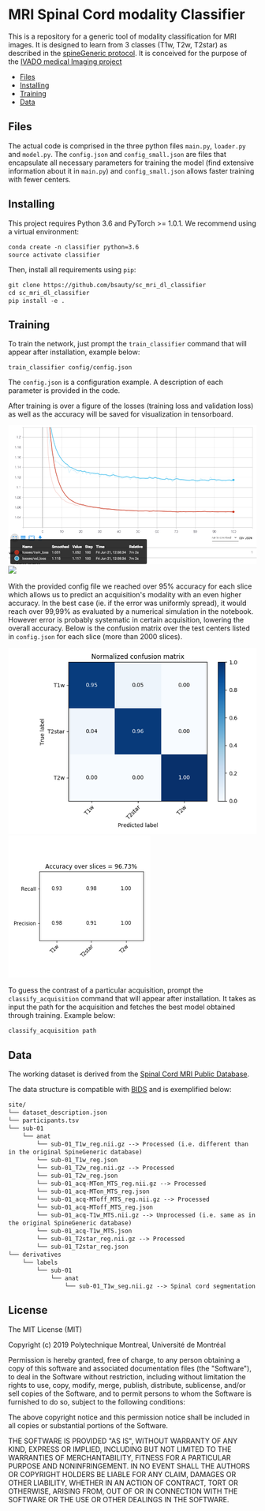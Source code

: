 # MRI Spinal Cord modality Classifier

This is a repository for a generic tool of modality classification for MRI images. It is designed to learn from 3 classes (T1w, T2w, T2star) as described in the [spineGeneric protocol](https://github.com/sct-pipeline/spine-generic).
It is conceived for the purpose of the [IVADO medical Imaging project](https://osf.io/jyp2z/)

- [Files](#files)
- [Installing](#installing)
- [Training](#training)
- [Data](#data)


## Files

The actual code is comprised in the three python files `main.py`, `loader.py` and `model.py`.
The `config.json` and `config_small.json` are files that encapsulate all necessary parameters for training the model (find extensive information about it in `main.py`) and `config_small.json` allows faster training with fewer centers.

## Installing

This project requires Python 3.6 and PyTorch >= 1.0.1. We recommend using a virtual environment:

~~~
conda create -n classifier python=3.6
source activate classifier
~~~

Then, install all requirements using `pip`:

```
git clone https://github.com/bsauty/sc_mri_dl_classifier
cd sc_mri_dl_classifier
pip install -e .
```


## Training

To train the network, just prompt the `train_classifier` command that will appear after installation, example below:

```
train_classifier config/config.json
```

The `config.json` is a configuration example. A description of each parameter is provided in the code. 

After training is over a figure of the losses (training loss and validation loss) as well as the accuracy will be saved for visualization in tensorboard.

![](images/losses.png)
![](images/val.png)

With the provided config file we reached over 95% accuracy for each slice which allows us to predict an acquisition's modality with an even higher accuracy. In the best case (ie. if the error was uniformly spread), it would reach over 99,99% as evaluated by a numerical simulation in the notebook. However error is probably systematic in certain acquisition, lowering the overall accuracy. Below is the confusion matrix over the test centers listed in  `config.json` for each slice (more than 2000 slices).

![](images/test_cm.png)
![](images/test_accuracy.png)

To guess the contrast of a particular acquisition, prompt the `classify_acquisition` command that will appear after installation. It takes as input the path for the acquisition and fetches the best model obtained through training. Example below:

```
classify_acquisition path
```

## Data

The working dataset is derived from the [Spinal Cord MRI Public Database](https://openneuro.org/datasets/ds001919). 

The data structure is compatible with [BIDS](http://bids.neuroimaging.io/) and is exemplified below:
~~~
site/
└── dataset_description.json
└── participants.tsv
└── sub-01
    └── anat
        └── sub-01_T1w_reg.nii.gz --> Processed (i.e. different than in the original SpineGeneric database)
        └── sub-01_T1w_reg.json
        └── sub-01_T2w_reg.nii.gz --> Processed
        └── sub-01_T2w_reg.json
        └── sub-01_acq-MTon_MTS_reg.nii.gz --> Processed
        └── sub-01_acq-MTon_MTS_reg.json
        └── sub-01_acq-MToff_MTS_reg.nii.gz --> Processed
        └── sub-01_acq-MToff_MTS_reg.json
        └── sub-01_acq-T1w_MTS.nii.gz --> Unprocessed (i.e. same as in the original SpineGeneric database)
        └── sub-01_acq-T1w_MTS.json
        └── sub-01_T2star_reg.nii.gz --> Processed
        └── sub-01_T2star_reg.json
└── derivatives
    └── labels
        └── sub-01
            └── anat
                └── sub-01_T1w_seg.nii.gz --> Spinal cord segmentation
~~~

## License

The MIT License (MIT)

Copyright (c) 2019 Polytechnique Montreal, Université de Montréal

Permission is hereby granted, free of charge, to any person obtaining a copy of this software and associated documentation files (the "Software"), to deal in the Software without restriction, including without limitation the rights to use, copy, modify, merge, publish, distribute, sublicense, and/or sell copies of the Software, and to permit persons to whom the Software is furnished to do so, subject to the following conditions:

The above copyright notice and this permission notice shall be included in all copies or substantial portions of the Software.

THE SOFTWARE IS PROVIDED "AS IS", WITHOUT WARRANTY OF ANY KIND, EXPRESS OR IMPLIED, INCLUDING BUT NOT LIMITED TO THE WARRANTIES OF MERCHANTABILITY, FITNESS FOR A PARTICULAR PURPOSE AND NONINFRINGEMENT. IN NO EVENT SHALL THE AUTHORS OR COPYRIGHT HOLDERS BE LIABLE FOR ANY CLAIM, DAMAGES OR OTHER LIABILITY, WHETHER IN AN ACTION OF CONTRACT, TORT OR OTHERWISE, ARISING FROM, OUT OF OR IN CONNECTION WITH THE SOFTWARE OR THE USE OR OTHER DEALINGS IN THE SOFTWARE.

